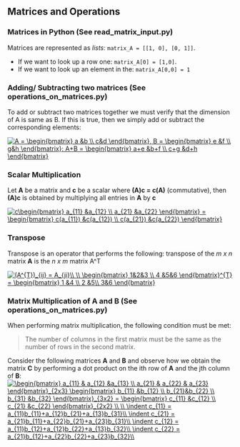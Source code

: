 ## Matrices and Operations

### Matrices in Python (See read_matrix_input.py)
Matrices are represented as _lists_:
`matrix_A = [[1, 0], [0, 1]]`.
* If we want to look up a row one: `matrix_A[0] = [1,0]`.
* If we want to look up an element in the: `matrix_A[0,0] = 1 `


### Adding/ Subtracting two matrices (See operations_on_matrices.py)

To add or subtract two matrices together we must verify that the dimension of A is same as B. If this is true, then we simply add or subtract the corresponding elements:

<a href="https://www.codecogs.com/eqnedit.php?latex=A&space;=&space;\begin{bmatrix}&space;a&space;&b&space;\\&space;c&d&space;\end{bmatrix},&space;B&space;=&space;\begin{bmatrix}&space;e&space;&f&space;\\&space;g&h&space;\end{bmatrix}:&space;A&plus;B&space;=&space;\begin{bmatrix}&space;a&plus;e&space;&b&plus;f&space;\\&space;c&plus;g&space;&d&plus;h&space;\end{bmatrix}" target="_blank"><img src="https://latex.codecogs.com/gif.latex?A&space;=&space;\begin{bmatrix}&space;a&space;&b&space;\\&space;c&d&space;\end{bmatrix},&space;B&space;=&space;\begin{bmatrix}&space;e&space;&f&space;\\&space;g&h&space;\end{bmatrix}:&space;A&plus;B&space;=&space;\begin{bmatrix}&space;a&plus;e&space;&b&plus;f&space;\\&space;c&plus;g&space;&d&plus;h&space;\end{bmatrix}" title="A = \begin{bmatrix} a &b \\ c&d \end{bmatrix}, B = \begin{bmatrix} e &f \\ g&h \end{bmatrix}: A+B = \begin{bmatrix} a+e &b+f \\ c+g &d+h \end{bmatrix}" /></a>

### Scalar Multiplication

Let **A** be a matrix and **c** be a scalar where **(A)c = c(A)** (commutative), then **(A)c** is obtained by multiplying all entries in **A** by **c**

<a href="https://www.codecogs.com/eqnedit.php?latex=c\begin{bmatrix}&space;a_{11}&space;&a_{12}&space;\\&space;a_{21}&space;&a_{22}&space;\end{bmatrix}&space;=&space;\begin{bmatrix}&space;c(a_{11})&space;&c(a_{12})&space;\\&space;c(a_{21})&space;&c(a_{22})&space;\end{bmatrix}" target="_blank"><img src="https://latex.codecogs.com/gif.latex?c\begin{bmatrix}&space;a_{11}&space;&a_{12}&space;\\&space;a_{21}&space;&a_{22}&space;\end{bmatrix}&space;=&space;\begin{bmatrix}&space;c(a_{11})&space;&c(a_{12})&space;\\&space;c(a_{21})&space;&c(a_{22})&space;\end{bmatrix}" title="c\begin{bmatrix} a_{11} &a_{12} \\ a_{21} &a_{22} \end{bmatrix} = \begin{bmatrix} c(a_{11}) &c(a_{12}) \\ c(a_{21}) &c(a_{22}) \end{bmatrix}" /></a>


### Transpose

Transpose is an operator that performs the following: transpose of the _m x n_ matrix **A** is the _n x m_ matrix A^T

<a href="https://www.codecogs.com/eqnedit.php?latex=(A^{T})_{ij}&space;=&space;A_{ji}\\&space;\\&space;\begin{bmatrix}&space;1&2&3&space;\\&space;4&space;&5&6&space;\end{bmatrix}^{T}&space;=&space;\begin{bmatrix}&space;1&space;&4&space;\\&space;2&space;&5\\&space;3&6&space;\end{bmatrix}" target="_blank"><img src="https://latex.codecogs.com/gif.latex?(A^{T})_{ij}&space;=&space;A_{ji}\\&space;\\&space;\begin{bmatrix}&space;1&2&3&space;\\&space;4&space;&5&6&space;\end{bmatrix}^{T}&space;=&space;\begin{bmatrix}&space;1&space;&4&space;\\&space;2&space;&5\\&space;3&6&space;\end{bmatrix}" title="(A^{T})_{ij} = A_{ji}\\ \\ \begin{bmatrix} 1&2&3 \\ 4 &5&6 \end{bmatrix}^{T} = \begin{bmatrix} 1 &4 \\ 2 &5\\ 3&6 \end{bmatrix}" /></a>


### Matrix Multiplication of A and B (See operations_on_matrices.py)

When performing matrix multiplication, the following condition must be met:
> The number of columns in the first matrix must be the same as the number of rows in the second matrix.

Consider the following matrices **A** and **B** and observe how we obtain the matrix **C** by performing a dot product on the ith row of **A** and the jth column of **B**:
<a href="https://www.codecogs.com/eqnedit.php?latex=\begin{bmatrix}&space;a_{11}&space;&&space;a_{12}&space;&a_{13}&space;\\&space;a_{21}&space;&&space;a_{22}&space;&&space;a_{23}&space;\end{bmatrix}_{2x3}&space;\begin{bmatrix}&space;b_{11}&space;&b_{12}&space;\\&space;b_{21}&b_{22}&space;\\&space;b_{31}&space;&b_{32}&space;\end{bmatrix}_{3x2}&space;=&space;\begin{bmatrix}&space;c_{11}&space;&c_{12}&space;\\&space;c_{21}&space;&c_{22}&space;\end{bmatrix}_{2x2}&space;\\&space;\\&space;\indent&space;c_{11}&space;=&space;a_{11}b_{11}&plus;a_{12}b_{21}&plus;a_{13}b_{31}\\&space;\indent&space;c_{21}&space;=&space;a_{21}b_{11}&plus;a_{22}b_{21}&plus;a_{23}b_{31}\\&space;\indent&space;c_{12}&space;=&space;a_{11}b_{12}&plus;a_{12}b_{22}&plus;a_{13}b_{32}\\&space;\indent&space;c_{22}&space;=&space;a_{21}b_{12}&plus;a_{22}b_{22}&plus;a_{23}b_{32}\\" target="_blank"><img src="https://latex.codecogs.com/gif.latex?\begin{bmatrix}&space;a_{11}&space;&&space;a_{12}&space;&a_{13}&space;\\&space;a_{21}&space;&&space;a_{22}&space;&&space;a_{23}&space;\end{bmatrix}_{2x3}&space;\begin{bmatrix}&space;b_{11}&space;&b_{12}&space;\\&space;b_{21}&b_{22}&space;\\&space;b_{31}&space;&b_{32}&space;\end{bmatrix}_{3x2}&space;=&space;\begin{bmatrix}&space;c_{11}&space;&c_{12}&space;\\&space;c_{21}&space;&c_{22}&space;\end{bmatrix}_{2x2}&space;\\&space;\\&space;\indent&space;c_{11}&space;=&space;a_{11}b_{11}&plus;a_{12}b_{21}&plus;a_{13}b_{31}\\&space;\indent&space;c_{21}&space;=&space;a_{21}b_{11}&plus;a_{22}b_{21}&plus;a_{23}b_{31}\\&space;\indent&space;c_{12}&space;=&space;a_{11}b_{12}&plus;a_{12}b_{22}&plus;a_{13}b_{32}\\&space;\indent&space;c_{22}&space;=&space;a_{21}b_{12}&plus;a_{22}b_{22}&plus;a_{23}b_{32}\\" title="\begin{bmatrix} a_{11} & a_{12} &a_{13} \\ a_{21} & a_{22} & a_{23} \end{bmatrix}_{2x3} \begin{bmatrix} b_{11} &b_{12} \\ b_{21}&b_{22} \\ b_{31} &b_{32} \end{bmatrix}_{3x2} = \begin{bmatrix} c_{11} &c_{12} \\ c_{21} &c_{22} \end{bmatrix}_{2x2} \\ \\ \indent c_{11} = a_{11}b_{11}+a_{12}b_{21}+a_{13}b_{31}\\ \indent c_{21} = a_{21}b_{11}+a_{22}b_{21}+a_{23}b_{31}\\ \indent c_{12} = a_{11}b_{12}+a_{12}b_{22}+a_{13}b_{32}\\ \indent c_{22} = a_{21}b_{12}+a_{22}b_{22}+a_{23}b_{32}\\" /></a>
